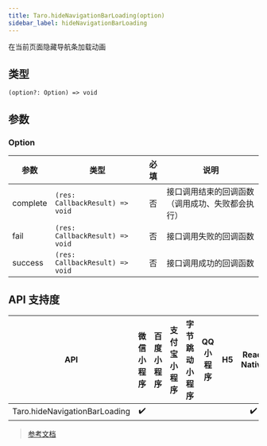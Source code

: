 ```yaml
---
title: Taro.hideNavigationBarLoading(option)
sidebar_label: hideNavigationBarLoading
---
```


在当前页面隐藏导航条加载动画

## 类型

```tsx
(option?: Option) => void
```

## 参数

### Option

| 参数 | 类型 | 必填 | 说明 |
| --- | --- | :---: | --- |
| complete | `(res: CallbackResult) => void` | 否 | 接口调用结束的回调函数（调用成功、失败都会执行） |
| fail | `(res: CallbackResult) => void` | 否 | 接口调用失败的回调函数 |
| success | `(res: CallbackResult) => void` | 否 | 接口调用成功的回调函数 |

## API 支持度

| API | 微信小程序 | 百度小程序 | 支付宝小程序 | 字节跳动小程序 | QQ 小程序 | H5 | React Native | 快应用 |
| :---: | :---: | :---: | :---: | :---: | :---: | :---: | :---: | :---: |
| Taro.hideNavigationBarLoading | ✔️ |  |  |  |  |  | ✔️ |  |

> [参考文档](https://developers.weixin.qq.com/miniprogram/dev/api/ui/navigation-bar/wx.hideNavigationBarLoading.html)
